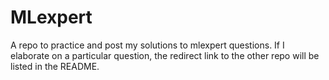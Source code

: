 # MLexpert
A repo to practice and post my solutions to mlexpert questions. If I elaborate on a particular question, the redirect link to the other repo will be listed in the README. 
